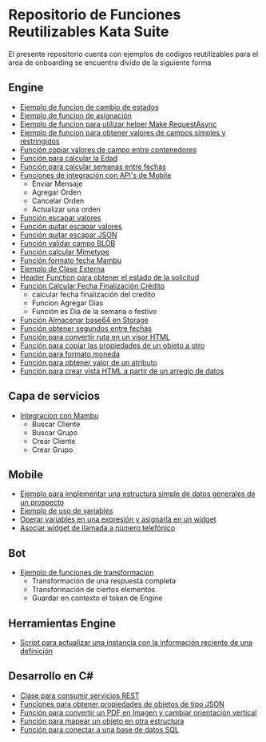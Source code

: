 # Repositorio de Funciones Reutilizables Kata Suite

El presente repositorio cuenta con ejemplos de codigos reutilizables para el area de onboarding se encuentra divido de la siguiente forma

## Engine

* [Ejemplo de funcion de cambio de estados](code/Engine/EjemploCambioEstado/)
* [Ejemplo de funcion de asignación](code/Engine/EjemploFuncionAsignacion/)
* [Ejemplo de funcion para utilizar helper Make RequestAsync](code/Engine/EjemploHelperServicio/)
* [Ejemplo de funcion para obtener valores de campos simples y restringidos](code/Engine/FuncionLecturaValorCampos/)
* [Función copiar valores de campo entre contenedores](code/Engine//FuncionCopiarValores/)
* [Función para calcular la Edad](code/Engine/FuncionCalcularEdad/)
* [Función para calcular semanas entre fechas](code/Engine/FuncionSemanasFechas/)
* [Funciones de integración con API's de Mobile](code/Engine/IntegracionMobile/)
    - Enviar Mensaje
    - Agregar Orden
    - Cancelar Orden
    - Actualizar una orden
* [Función escapar valores](code/Engine/FuncionEscaparValores/)
* [Función quitar escapar valores](code/Engine/FuncionUnEscapeValores/)
* [Función quitar escapar JSON](code/Engine/FuncionQuitarEscapeJson/)
* [Función validar campo BLOB](code/Engine/FuncionValidarBlobEngine/)
* [Función calcular Mimetype](code/Engine/FuncionCalcularMimeType/)
* [Función formato fecha Mambu](code/Engine/FuncionFormatoFechaMambu/)
* [Ejemplo de Clase Externa](code/Engine/EjemploClaseExterna/)
* [Header Function para obtener el estado de la solicitud](code/Engine/HeaderFunctionEstado/)
* [Función Calcular Fecha Finalización Crédito](code/Engine/FuncionFechaFinalizacionCredito/)
    - calcular fecha finalización del credito
    - Funcion Agregar Dias
    - Función es Dia de la semana o festivo
* [Función Almacenar base64 en Storage](code/Engine/FuncionGuardarBase64Storage/)
* [Función obtener segundos entre fechas](code/Engine/FuncionSegundosEntreFechas/)
* [Función para convertir ruta en un visor HTML](code/Engine/FuncionRutaaVisor/)
* [Función para copiar las propiedades de un objeto a otro](code/Engine/FuncionFusionObjetos/)
* [Función para formato moneda](code/Engine/FuncionFormatoMoneda/)
* [Función para obtener valor de un atributo](code/Engine/FuncionObtenerPropiedad/)
* [Función para crear vista HTML a partir de un arreglo de datos](code/Engine/FuncionCrearVistaHtml/)

## Capa de servicios

* [Integracion con Mambu](code/CapaServicios/IntegracionMambu/)
    - Buscar Cliente
    - Buscar Grupo
    - Crear Cliente
    - Crear Grupo

## Mobile

* [Ejemplo para implementar una estructura simple de datos generales de un prospecto](code/Mobile/EjemploProspecto/)
* [Ejemplo de uso de variables](code/Mobile/EjemploVariables/)
* [Operar variables en una expresión y asignarla en un widget](code/Mobile/EjemploVariableWidget/)
* [Asociar widget de llamada a número telefónico](code/Mobile/EjemploWidgetTelefonico/)


## Bot

* [Ejemplo de funciones de transformacion](code/Bot/Transformaciones/)
    - Transformación de una respuesta completa
    - Transformación de ciertos elementos
    - Guardar en contexto el token de Engine

## Herramientas Engine

* [Script para actualizar una instancia con la información reciente de una definición](code/Tools/ActualizarInstancia/)

## Desarrollo en C#

* [Clase para consumir servicios REST](code/Generales/FuncionesConexionesREST/)
* [Funciones para obtener propiedades de objetos de tipo JSON](code/Generales/FuncionesJSON/)
* [Función para convertir un PDF en Imagen y cambiar orientación vertical](code/Generales/FuncionPDFaImagen/)
* [Función para mapear un objeto en otra estructura](code/Generales/FuncionConvertirObjeto/)
* [Función para conectar a una base de datos SQL](code/Generales/ConexionBaseDatos/)